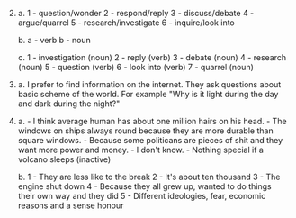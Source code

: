 2.
    a.
        1 - question/wonder
        2 - respond/reply
        3 - discuss/debate
        4 - argue/quarrel
        5 - research/investigate
        6 - inquire/look into

    b.
        a - verb
        b - noun

    c.
        1 - investigation (noun)
        2 - reply (verb)
        3 - debate (noun)
        4 - research (noun)
        5 - question (verb)
        6 - look into (verb)
        7 - quarrel (noun)

3.
    a.
        I prefer to find information on the internet.
        They ask questions about basic scheme of the world. For example "Why is it light during the day and dark during the night?"

4.
    a.
        - I think average human has about one million hairs on his head.
        - The windows on ships always round because they are more durable than square windows.
        - Because some politicans are pieces of shit and they want more power and money.
        - I don't know.
        - Nothing special if a volcano sleeps (inactive)

    b.
        1 - They are less like to the break
        2 - It's about ten thousand
        3 - The engine shut down
        4 - Because they all grew up, wanted to do things their own way and they did
        5 - Different ideologies, fear, economic reasons and a sense honour